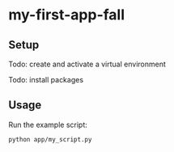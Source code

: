 # my-first-app-fall

## Setup

Todo: create and activate a virtual environment

Todo: install packages

## Usage

Run the example script:

```sh
python app/my_script.py
```